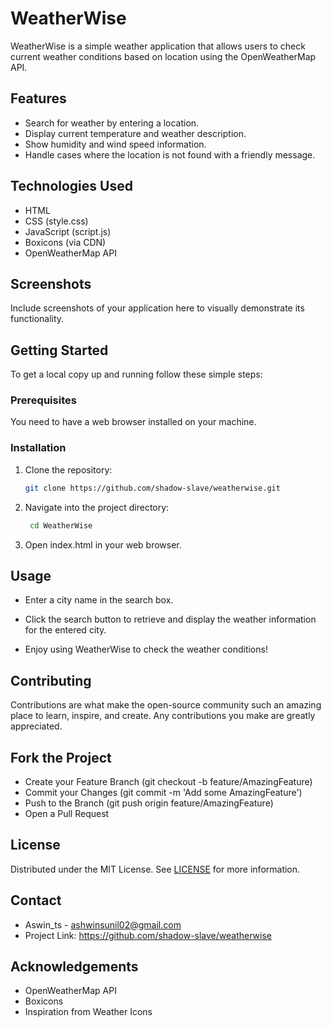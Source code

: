 
# WeatherWise

WeatherWise is a simple weather application that allows users to check current weather conditions based on location using the OpenWeatherMap API.

## Features

- Search for weather by entering a location.
- Display current temperature and weather description.
- Show humidity and wind speed information.
- Handle cases where the location is not found with a friendly message.

## Technologies Used

- HTML
- CSS (style.css)
- JavaScript (script.js)
- Boxicons (via CDN)
- OpenWeatherMap API

## Screenshots

Include screenshots of your application here to visually demonstrate its functionality.

## Getting Started

To get a local copy up and running follow these simple steps:

### Prerequisites

You need to have a web browser installed on your machine.

### Installation

1. Clone the repository:
   ```sh
   git clone https://github.com/shadow-slave/weatherwise.git

2. Navigate into the project directory:
   ```sh
    cd WeatherWise

3. Open index.html in your web browser.

## Usage
- Enter a city name in the search box.

- Click the search button to retrieve and display the weather information for the entered city.

- Enjoy using WeatherWise to check the weather conditions!
   
## Contributing
Contributions are what make the open-source community such an amazing place to learn, inspire, and create. Any contributions you make are greatly appreciated.

## Fork the Project
- Create your Feature Branch (git checkout -b feature/AmazingFeature)
- Commit your Changes (git commit -m 'Add some AmazingFeature')
- Push to the Branch (git push origin feature/AmazingFeature)
- Open a Pull Request

## License
Distributed under the MIT License. See [LICENSE](LICENSE) for more information.

## Contact
- Aswin_ts  - ashwinsunil02@gmail.com 
- Project Link: https://github.com/shadow-slave/weatherwise

## Acknowledgements
- OpenWeatherMap API
- Boxicons
- Inspiration from Weather Icons
